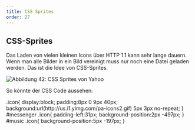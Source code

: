 ```yaml
---
title: CSS Sprites
order: 27
---
```



CSS-Sprites
----------

Das Laden von vielen kleinen Icons über HTTP 1.1 kann sehr lange
dauern. Wenn man alle Bilder in ein Bild vereinigt muss nur noch
eine Datei geladen werden.  Das ist die Idee von CSS-Sprites.


![Abbildung 42: CSS Sprites von Yahoo](/images/yahoo-spritemap.png)

  So könnte der CSS Code aussehen:

<css>
.icon{
  display:block;
  padding:8px 0 9px 40px;
  background:url(http://us.i1.yimg.com/pa-icons2.gif) 5px 3px no-repeat;
}
#messenger .icon{
  padding-left:31px;
  background-position:2px -497px;
}
#music .icon{
  background-position:5px -197px;
}
</css>


